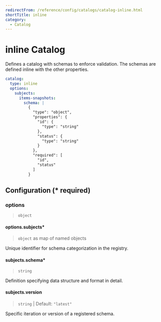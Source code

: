 ```yaml
---
redirectFrom: /reference/config/catalogs/catalog-inline.html
shortTitle: inline
category:
  - Catalog
---
```


# inline Catalog

Defines a catalog with schemas to enforce validation. The schemas are defined inline with the other properties.

```yaml {2}
catalog:
  type: inline
  options:
    subjects:
      items-snapshots:
        schema: |
          {
            "type": "object",
            "properties": {
              "id": {
                "type": "string"
              },
              "status": {
                "type": "string"
              }
            },
            "required": [
              "id",
              "status"
            ]
          }
```

## Configuration (\* required)

### options

> `object`

#### options.subjects\*

> `object` as map of named objects

Unique identifier for schema categorization in the registry.

#### subjects.schema\*

> `string`

Definition specifying data structure and format in detail.

#### subjects.version

> `string` | Default: `"latest"`

Specific iteration or version of a registered schema.
